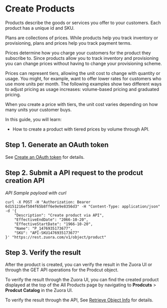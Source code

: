 # Create Products
Products describe the goods or services you offer to your customers. Each product has a unique id and SKU.

Plans are collections of prices. While products help you track inventory or provisioning, plans and prices help you track payment terms.

Prices determine how you charge your customers for the product they subscribe to. Since products allow you to track inventory and provisioning you can change prices without having to change your provisioning scheme.

Prices can represent tiers, allowing the unit cost to change with quantity or usage. You might, for example, want to offer lower rates for customers who use more units per month. The following examples show two different ways to adjust pricing as usage increases: volume-based pricing and graduated pricing.

When you create a price with tiers, the unit cost varies depending on how many units your customer buys. 

In this guide, you will learn:
- How to create a product with tiered prices by volume through API.

## Step 1. Generate an OAuth token
See [Create an OAuth token](1-authentication.md) for details.

## Step 2. Submit a API request to the prodcut creation API

*API Sample payload with curl*
```
curl -X POST -H "Authorization: Bearer 6d151216ef504f65b8ff6e9e9e8356d3" -H "Content-Type: application/json" -d '{
    "Description": "Create product via API", 
    "EffectiveEndDate": "2066-10-20", 
    "EffectiveStartDate": "1966-10-20", 
    "Name": "P_1476935173677", 
    "SKU": "API-SKU1476935173677"
}' "https://rest.zuora.com/v1/object/product"
```

## Step 3. Verify the result
After the product is created, you can verify the result in the Zuora UI or through the GET API operations for the Prodcut object.

To verify the result through the Zuora UI, you can find the created product displayed at the top of the All Products page by navigating to **Prodcuts** > **Prodcut Catalog** in the Zuora UI.

To verify the result through the API, See [Retrieve Object Info](9-retrieve-object-info.md) for details.
